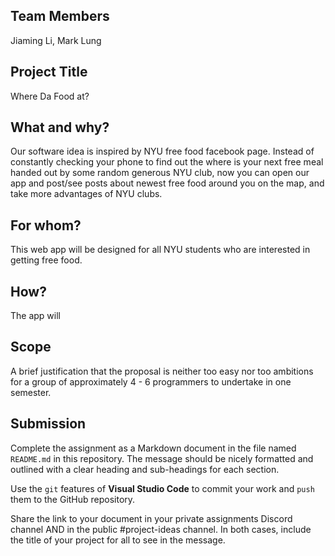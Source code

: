 ## Team Members

Jiaming Li, Mark Lung

## Project Title

Where Da Food at?

## What and why?

Our software idea is inspired by NYU free food facebook page. Instead of constantly checking your phone to find out the where is your next free meal handed out by some random generous NYU club, now you can open our app and post/see posts about newest free food around you on the map, and take more advantages of NYU clubs. 

## For whom?

This web app will be designed for all NYU students who are interested in getting free food.

## How?

The app will 

## Scope

A brief justification that the proposal is neither too easy nor too ambitions for a group of approximately 4 - 6 programmers to undertake in one semester.

## Submission

Complete the assignment as a Markdown document in the file named `README.md` in this repository. The message should be nicely formatted and outlined with a clear heading and sub-headings for each section.

Use the `git` features of **Visual Studio Code** to commit your work and `push` them to the GitHub repository.

Share the link to your document in your private assignments Discord channel AND in the public #project-ideas channel. In both cases, include the title of your project for all to see in the message.